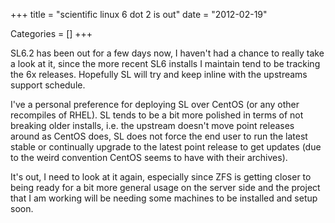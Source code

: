 +++
title = "scientific linux 6 dot 2 is out"
date = "2012-02-19"


Categories = []
+++

SL6.2 has been out for a few days now, I haven't had a chance to
really take a look at it, since the more recent SL6 installs I
maintain tend to be tracking the 6x releases. Hopefully SL will try
and keep inline with the upstreams support schedule.

I've a personal preference for deploying SL over CentOS (or any other
recompiles of RHEL). SL tends to be a bit more polished in terms of
not breaking older installs, i.e. the upstream doesn't move point
releases around as CentOS does, SL does not force the end user to run
the latest stable or continually upgrade to the latest point release
to get updates (due to the weird convention CentOS seems to have with
their archives).

It's out, I need to look at it again, especially since ZFS is getting
closer to being ready for a bit more general usage on the server side
and the project that I am working will be needing some machines to be
installed and setup soon.
